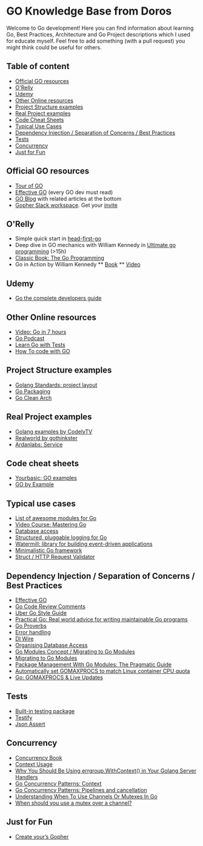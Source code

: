 # GO Knowledge Base from Doros
Welcome to Go development! Here you can find information about learning Go, Best Practices, Architecture 
and Go Project descriptions which I used for educate myself. 
Feel free to add something (with a pull request) you might think could be useful for others.

## Table of content
- [Official GO resources](#official-go-resources)
- [O'Relly](#orelly)
- [Udemy](#udemy)
- [Other Online resources](#other-online-resources)
- [Project Structure examples](#project-structure-examples)
- [Real Project examples](#real-project-examples)
- [Code Cheat Sheets](#code-cheat-sheets)
- [Typical Use Cases](#typical-use-cases)
- [Dependency Injection / Separation of Concerns / Best Practices](#dependency-injection--separation-of-concerns--best-practices)
- [Tests](#tests)
- [Concurrency](#concurrency)
- [Just for Fun](#just-for-fun)

## Official GO resources
* [Tour of GO](https://tour.golang.org/welcome/1)
* [Effective GO](https://golang.org/doc/effective_go.html) (every GO dev must read)
* [GO Blog](https://blog.golang.org) with related articles at the bottom
* [Gopher Slack workspace](https://blog.gopheracademy.com/gophers-slack-community/). 
  Get your [invite](https://invite.slack.golangbridge.org/)

## O'Relly
* Simple quick start in [head-first-go](https://learning.oreilly.com/library/view/head-first-go/9781491969540/)
* Deep dive in GO mechanics with William Kennedy in [Ultimate go programming](https://learning.oreilly.com/videos/ultimate-go-programming/9780135261651/9780135261651-UGP2_00_00_00) (>15h)
* [Classic Book: The Go Programming](https://learning.oreilly.com/library/view/the-go-programming/9780134190570/)
* Go in Action by William Kennedy
** [Book](https://learning.oreilly.com/library/view/go-in-action/9781617291784/)
** [Video](https://learning.oreilly.com/videos/-/9781617291784VE/continue)

## Udemy
* [Go the complete developers guide](https://rakuten.udemy.com/course/go-the-complete-developers-guide/learn/)

## Other Online resources
* [Video: Go in 7 hours](https://www.youtube.com/watch?v=YS4e4q9oBaU)
* [Go Podcast](https://open.spotify.com/show/2cKdcxETn7jDp7uJCwqmSE?si=w292ZzaHTZuAiXe_qdFylw)
* [Learn Go with Tests](https://quii.gitbook.io/learn-go-with-tests/)
* [How To code with GO](https://assets.digitalocean.com/books/how-to-code-in-go.pdf)

## Project Structure examples
* [Golang Standards: project layout](https://github.com/golang-standards/project-layout)
* [Go Packaging](https://github.com/ardanlabs/gotraining/tree/master/topics/go/design/packaging)
* [Go Clean Arch](https://github.com/bxcodec/go-clean-arch)

## Real Project examples
* [Golang examples by CodelyTV](https://github.com/CodelyTV/golang-examples)
* [Realworld by gothinkster](https://github.com/gothinkster/realworld)
* [Ardanlabs: Service](https://github.com/ardanlabs/service)

## Code cheat sheets
* [Yourbasic: GO examples](https://yourbasic.org/golang/)
* [GO by Example](https://gobyexample.com/)

## Typical use cases
* [List of awesome modules for Go](https://awesome-go.com/)
* [Video Course: Mastering Go](https://learning.oreilly.com/videos/mastering-go-programming/9781786468239/9781786468239-video1_1)
* [Database access](http://go-database-sql.org/index.html)
* [Structured, pluggable logging for Go](https://github.com/sirupsen/logrus)
* [Watermill: library for building event-driven applications](https://watermill.io/)
* [Minimalistic Go framework](https://echo.labstack.com/guide)
* [Struct / HTTP Request Validator](https://github.com/go-playground/validator)

## Dependency Injection / Separation of Concerns / Best Practices
* [Effective GO](https://golang.org/doc/effective_go.html)
* [Go Code Review Comments](https://github.com/golang/go/wiki/CodeReviewComments)
* [Uber Go Style Guide](https://github.com/uber-go/guide/blob/master/style.md)
* [Practical Go: Real world advice for writing maintainable Go programs](https://dave.cheney.net/practical-go/presentations/qcon-china.html)
* [Go Proverbs](https://go-proverbs.github.io/)
* [Error handling](https://blog.golang.org/defer-panic-and-recover)
* [DI Wire](https://blog.drewolson.org/go-dependency-injection-with-wire)
* [Organising Database Access](https://www.alexedwards.net/blog/organising-database-access)
* [Go Modules Concept / Migrating to Go Modules](https://github.com/golang/go/wiki/Modules)
* [Migrating to Go Modules](https://blog.golang.org/migrating-to-go-modules)
* [Package Management With Go Modules: The Pragmatic Guide](https://medium.com/@adiach3nko/package-management-with-go-modules-the-pragmatic-guide-c831b4eaaf31)
* [Automatically set GOMAXPROCS to match Linux container CPU quota](https://github.com/uber-go/automaxprocs)
* [Go: GOMAXPROCS & Live Updates](https://medium.com/a-journey-with-go/go-gomaxprocs-live-updates-407ad08624e1)

## Tests
* [Built-in testing package](https://golang.org/pkg/testing/)
* [Testify](https://github.com/stretchr/testify)
* [Json Assert](http://github.com/kinbiko/jsonassert)

## Concurrency
* [Concurrency Book](https://learning.oreilly.com/library/view/concurrency-in-go/9781491941294/)
* [Context Usage](https://www.ardanlabs.com/blog/2019/09/context-package-semantics-in-go.html)
* [Why You Should Be Using errgroup.WithContext() in Your Golang Server Handlers](https://bionic.fullstory.com/why-you-should-be-using-errgroup-withcontext-in-golang-server-handlers/)
* [Go Concurrency Patterns: Context](https://blog.golang.org/context)
* [Go Concurrency Patterns: Pipelines and cancellation](https://blog.golang.org/pipelines)
* [Understanding When To Use Channels Or Mutexes In Go](https://www.acloudtree.com/understanding-when-to-use-channels-or-mutexes-in-go/)
* [When should you use a mutex over a channel?](https://stackoverflow.com/questions/47312029/when-should-you-use-a-mutex-over-a-channel)

## Just for Fun
* [Create your’s Gopher](https://gopherize.me/)

